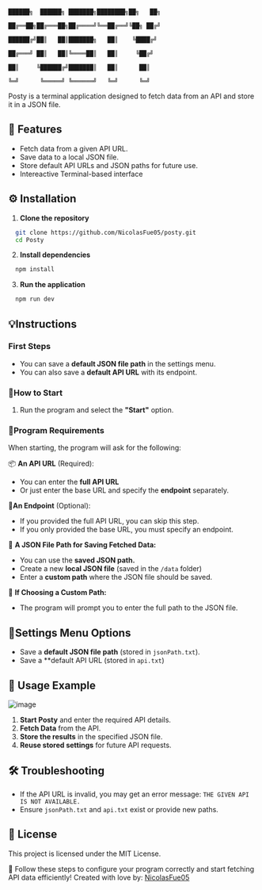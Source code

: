                                                                             ██████╗  ██████╗ ███████╗████████╗██╗   ██╗
                                                                            ██╔══██╗██╔═══██╗██╔════╝╚══██╔══╝╚██╗ ██╔╝
                                                                            ██████╔╝██║   ██║███████╗   ██║    ╚████╔╝ 
                                                                            ██╔═══╝ ██║   ██║╚════██║   ██║     ╚██╔╝  
                                                                            ██║     ╚██████╔╝███████║   ██║      ██║   
                                                                            ╚═╝      ╚═════╝ ╚══════╝   ╚═╝      ╚═╝  

Posty is a terminal application designed to fetch data from an API and store it in a JSON file.

## 📌 Features
- Fetch data from a given API URL.
- Save data to a local JSON file.
- Store default API URLs and JSON paths for future use.
- Intereactive Terminal-based interface

## ⚙️ Installation
1. **Clone the repository**
```bash
  git clone https://github.com/NicolasFue05/posty.git
  cd Posty
```
2. **Install dependencies**
```bash
  npm install
```
3. **Run the application**
```bash
  npm run dev
```

## 💡Instructions
### First Steps
- You can save a **default JSON file path** in the settings menu.
- You can also save a **default API URL** with its endpoint.

### 🔹How to Start
1. Run the program and select the **"Start"** option.

### 🔹Program Requirements
When starting, the program will ask for the following:

📦 **An API URL** (Required):
- You can enter the **full API URL**
- Or just enter the base URL and specify the **endpoint** separately.

📌**An Endpoint** (Optional):
- If you provided the full API URL, you can skip this step.
- If you only provided the base URL, you must specify an endpoint.

📝 **A JSON File Path for Saving Fetched Data:**
- You can use the **saved JSON path.**
- Create a new **local JSON file** (saved in the ```/data``` folder)
- Enter a **custom path** where the JSON file should be saved.

📂 **If Choosing a Custom Path:**
- The program will prompt you to enter the full path to the JSON file.

## 🔹Settings Menu Options
- Save a **default JSON file path** (stored in ```jsonPath.txt```).
- Save a **default API URL (stored in ```api.txt```)

## 🚀 Usage Example

![image](https://github.com/user-attachments/assets/5c93800a-0e92-4dbb-94f9-15c8d0c8795e)

1. **Start Posty** and enter the required API details.
2. **Fetch Data** from the API.
3. **Store the results** in the specified JSON file.
4. **Reuse stored settings** for future API requests.

## 🛠 Troubleshooting
- If the API URL is invalid, you may get an error message: ```THE GIVEN API IS NOT AVAILABLE.```
- Ensure ```jsonPath.txt``` and ```api.txt``` exist or provide new paths.

## 📄 License 
This project is licensed under the MIT License.

🎯 Follow these steps to configure your program correctly and start fetching API data efficiently!
Created with love by: [NicolasFue05](https://github.com/NicolasFue05)
